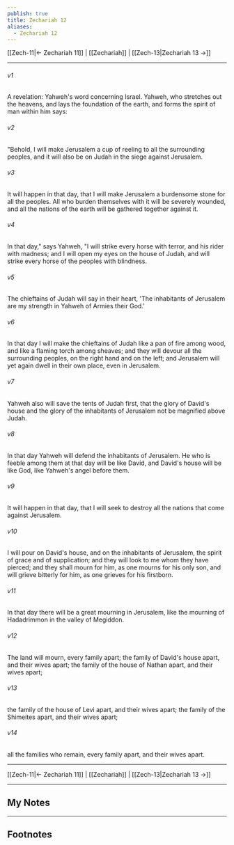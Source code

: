 ```yaml
---
publish: true
title: Zechariah 12
aliases:
  - Zechariah 12
---
```


[[Zech-11|← Zechariah 11]] | [[Zechariah]] | [[Zech-13|Zechariah 13 →]]
***



###### v1 
A revelation: Yahweh's word concerning Israel. Yahweh, who stretches out the heavens, and lays the foundation of the earth, and forms the spirit of man within him says: 

###### v2 
"Behold, I will make Jerusalem a cup of reeling to all the surrounding peoples, and it will also be on Judah in the siege against Jerusalem. 

###### v3 
It will happen in that day, that I will make Jerusalem a burdensome stone for all the peoples. All who burden themselves with it will be severely wounded, and all the nations of the earth will be gathered together against it. 

###### v4 
In that day," says Yahweh, "I will strike every horse with terror, and his rider with madness; and I will open my eyes on the house of Judah, and will strike every horse of the peoples with blindness. 

###### v5 
The chieftains of Judah will say in their heart, 'The inhabitants of Jerusalem are my strength in Yahweh of Armies their God.' 

###### v6 
In that day I will make the chieftains of Judah like a pan of fire among wood, and like a flaming torch among sheaves; and they will devour all the surrounding peoples, on the right hand and on the left; and Jerusalem will yet again dwell in their own place, even in Jerusalem. 

###### v7 
Yahweh also will save the tents of Judah first, that the glory of David's house and the glory of the inhabitants of Jerusalem not be magnified above Judah. 

###### v8 
In that day Yahweh will defend the inhabitants of Jerusalem. He who is feeble among them at that day will be like David, and David's house will be like God, like Yahweh's angel before them. 

###### v9 
It will happen in that day, that I will seek to destroy all the nations that come against Jerusalem. 

###### v10 
I will pour on David's house, and on the inhabitants of Jerusalem, the spirit of grace and of supplication; and they will look to me whom they have pierced; and they shall mourn for him, as one mourns for his only son, and will grieve bitterly for him, as one grieves for his firstborn. 

###### v11 
In that day there will be a great mourning in Jerusalem, like the mourning of Hadadrimmon in the valley of Megiddon. 

###### v12 
The land will mourn, every family apart; the family of David's house apart, and their wives apart; the family of the house of Nathan apart, and their wives apart; 

###### v13 
the family of the house of Levi apart, and their wives apart; the family of the Shimeites apart, and their wives apart; 

###### v14 
all the families who remain, every family apart, and their wives apart.

***
[[Zech-11|← Zechariah 11]] | [[Zechariah]] | [[Zech-13|Zechariah 13 →]]

---
## My Notes

---
## Footnotes